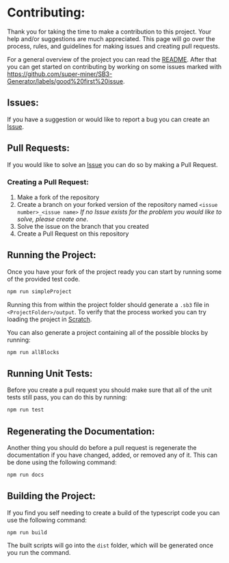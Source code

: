 # Contributing:

Thank you for taking the time to make a contribution to this project. Your help and/or suggestions are much appreciated. This page will go over the process, rules, and guidelines for making issues and creating pull requests.

For a general overview of the project you can read the [README](README.md). After that you can get started on contributing by working on some issues marked with https://github.com/super-miner/SB3-Generator/labels/good%20first%20issue.

## Issues:

If you have a suggestion or would like to report a bug you can create an [Issue](https://github.com/super-miner/SB3-Generator/issues).

## Pull Requests:

If you would like to solve an [Issue](https://github.com/super-miner/SB3-Generator/issues) you can do so by making a Pull Request.

### Creating a Pull Request:
1. Make a fork of the repository
2. Create a branch on your forked version of the repository named `<issue number>_<issue name>` *If no Issue exists for the problem you would like to solve, please create one*.
3. Solve the issue on the branch that you created
4. Create a Pull Request on this repository

## Running the Project:
Once you have your fork of the project ready you can start by running some of the provided test code.
```powershell
npm run simpleProject
```

Running this from within the project folder should generate a `.sb3` file in `<ProjectFolder>/output`. To verify that the process worked you can try loading the project in [Scratch](https://scratch.mit.edu).

You can also generate a project containing all of the possible blocks by running:
```powershell
npm run allBlocks
```

## Running Unit Tests:
Before you create a pull request you should make sure that all of the unit tests still pass, you can do this by running:
```powershell
npm run test
```

## Regenerating the Documentation:
Another thing you should do before a pull request is regenerate the documentation if you have changed, added, or removed any of it. This can be done using the following command:
```powershell
npm run docs
```

## Building the Project:
If you find you self needing to create a build of the typescript code you can use the following command:
```powershell
npm run build
```

The built scripts will go into the `dist` folder, which will be generated once you run the command.
